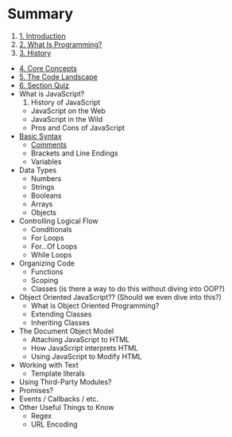 # Summary

1. [1. Introduction](README.md)
2. [2. What Is Programming?](what-is-programming/README.md)
  1. [3. History](what-is-programming/history.md)
  * [4. Core Concepts](what-is-programming/core-concepts.md)
  * [5. The Code Landscape]()
  * [6. Section Quiz](what-is-programming/section-1-quiz.md)
* What is JavaScript?
  1. History of JavaScript
  * JavaScript on the Web
  * JavaScript in the Wild
  * Pros and Cons of JavaScript
* [Basic Syntax](basic-syntax.md)
  * [Comments](comments.md)
  * Brackets and Line Endings
  * Variables
* Data Types
  * Numbers
  * Strings
  * Booleans
  * Arrays
  * Objects
* Controlling Logical Flow
  * Conditionals
  * For Loops
  * For...Of Loops
  * While Loops
* Organizing Code
  * Functions
  * Scoping
  * Classes \(is there a way to do this without diving into OOP?\)
* Object Oriented JavaScript?? \(Should we even dive into this?\)
  * What is Object Oriented Programming?
  * Extending Classes
  * Inheriting Classes
* The Document Object Model
  * Attaching JavaScript to HTML
  * How JavaScript interprets HTML
  * Using JavaScript to Modify HTML
* Working with Text
  * Template literals
* Using Third-Party Modules?
* Promises?
* Events / Callbacks / etc.
* Other Useful Things to Know
  * Regex
  * URL Encoding

